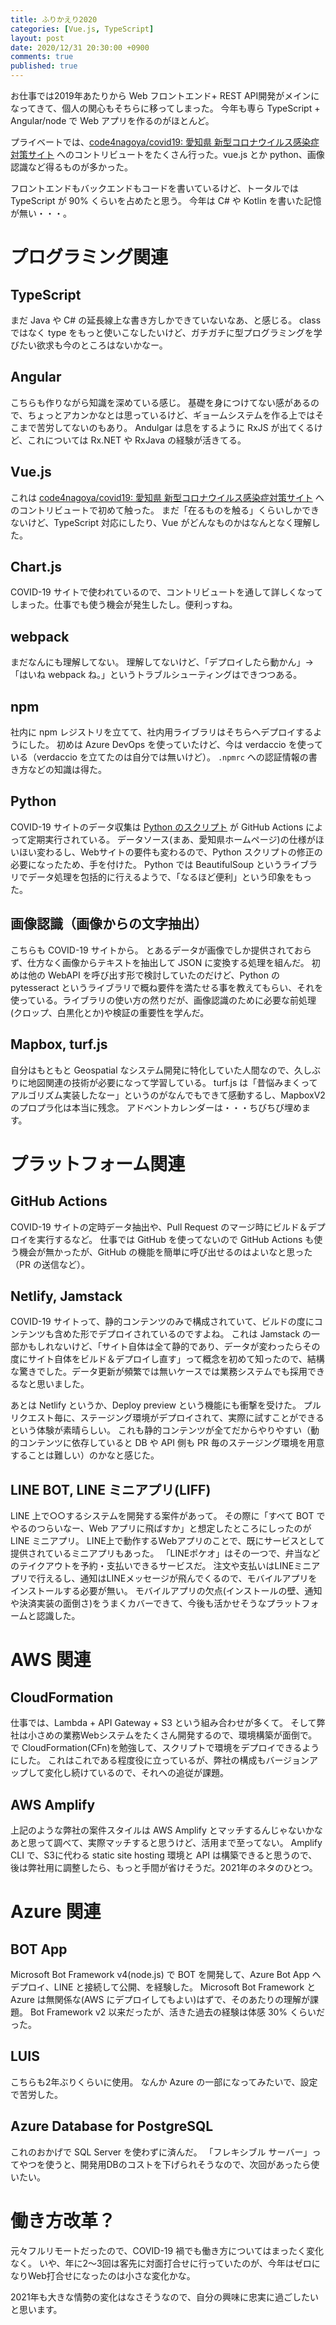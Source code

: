 ```yaml
---
title: ふりかえり2020
categories: [Vue.js, TypeScript]
layout: post
date: 2020/12/31 20:30:00 +0900
comments: true
published: true
---
```

お仕事では2019年あたりから Web フロントエンド+ REST API開発がメインになってきて、個人の関心もそちらに移ってしまった。
今年も専ら TypeScript + Angular/node で Web アプリを作るのがほとんど。

<!--more-->

プライベートでは、[code4nagoya/covid19: 愛知県 新型コロナウイルス感染症対策サイト](https://github.com/code4nagoya/covid19) へのコントリビュートをたくさん行った。vue.js とか python、画像認識など得るものが多かった。

フロントエンドもバックエンドもコードを書いているけど、トータルでは TypeScript が 90% くらいを占めたと思う。
今年は C# や Kotlin を書いた記憶が無い・・・。

# プログラミング関連

## TypeScript

まだ Java や C# の延長線上な書き方しかできていないなあ、と感じる。
class ではなく type をもっと使いこなしたいけど、ガチガチに型プログラミングを学びたい欲求も今のところはないかなー。

## Angular

こちらも作りながら知識を深めている感じ。
基礎を身につけてない感があるので、ちょっとアカンかなとは思っているけど、ギョームシステムを作る上ではそこまで苦労してないのもあり。
Andulgar は息をするように RxJS が出てくるけど、これについては Rx.NET や RxJava の経験が活きてる。

## Vue.js

これは [code4nagoya/covid19: 愛知県 新型コロナウイルス感染症対策サイト](https://github.com/code4nagoya/covid19) へのコントリビュートで初めて触った。
まだ「在るものを触る」くらいしかできないけど、TypeScript 対応にしたり、Vue がどんなものかはなんとなく理解した。

## Chart.js

COVID-19 サイトで使われているので、コントリビュートを通して詳しくなってしまった。仕事でも使う機会が発生したし。便利っすね。

## webpack

まだなんにも理解してない。
理解してないけど、「デプロイしたら動かん」→ 「はいね webpack ね。」というトラブルシューティングはできつつある。

## npm

社内に npm レジストリを立てて、社内用ライブラリはそちらへデプロイするようにした。
初めは Azure DevOps を使っていたけど、今は verdaccio を使っている（verdaccio を立てたのは自分では無いけど）。
``.npmrc`` への認証情報の書き方などの知識は得た。

## Python

COVID-19 サイトのデータ収集は [Python のスクリプト](https://github.com/code4nagoya/covid19-aichi-tools) が GitHub Actions によって定期実行されている。
データソース(まあ、愛知県ホームページ)の仕様がほいほい変わるし、Webサイトの要件も変わるので、Python スクリプトの修正の必要になったため、手を付けた。
Python では BeautifulSoup というライブラリでデータ処理を包括的に行えるようで、「なるほど便利」という印象をもった。

## 画像認識（画像からの文字抽出）

こちらも COVID-19 サイトから。
とあるデータが画像でしか提供されておらず、仕方なく画像からテキストを抽出して JSON に変換する処理を組んだ。
初めは他の WebAPI を呼び出す形で検討していたのだけど、Python の pytesseract というライブラリで概ね要件を満たせる事を教えてもらい、それを使っている。ライブラリの使い方の然りだが、画像認識のために必要な前処理(クロップ、白黒化とか)や検証の重要性を学んだ。

## Mapbox, turf.js

自分はもともと Geospatial なシステム開発に特化していた人間なので、久しぶりに地図関連の技術が必要になって学習している。
turf.js は「昔悩みまくってアルゴリズム実装したなー」というのがなんでもできて感動するし、MapboxV2 のプロプラ化は本当に残念。
アドベントカレンダーは・・・ちびちび埋めます。

# プラットフォーム関連

## GitHub Actions

COVID-19 サイトの定時データ抽出や、Pull Request のマージ時にビルド＆デプロイを実行するなど。
仕事では GitHub を使ってないので GitHub Actions も使う機会が無かったが、GitHub の機能を簡単に呼び出せるのはよいなと思った（PR の送信など）。

## Netlify, Jamstack

COVID-19 サイトって、静的コンテンツのみで構成されていて、ビルドの度にコンテンツも含めた形でデプロイされているのですよね。
これは Jamstack の一部かもしれないけど、「サイト自体は全て静的であり、データが変わったらその度にサイト自体をビルド＆デプロイし直す」って概念を初めて知ったので、結構な驚きでした。データ更新が頻繁では無いケースでは業務システムでも採用できるなと思いました。

あとは Netlify というか、Deploy preview という機能にも衝撃を受けた。
プルリクエスト毎に、ステージング環境がデプロイされて、実際に試すことができるという体験が素晴らしい。
これも静的コンテンツが全てだからやりやすい（動的コンテンツに依存していると DB や API 側も PR 毎のステージング環境を用意することは難しい）のかなと感じた。

## LINE BOT, LINE ミニアプリ(LIFF)

LINE 上で○○するシステムを開発する案件があって。
その際に「すべて BOT でやるのつらいなー、Web アプリに飛ばすか」と想定したところにしったのが LINE ミニアプリ。
LINE上で動作するWebアプリのことで、既にサービスとして提供されているミニアプリもあった。
「LINEポケオ」はその一つで、弁当などのテイクアウトを予約・支払いできるサービスだ。
注文や支払いはLINEミニアプリで行えるし、通知はLINEメッセージが飛んでくるので、モバイルアプリをインストールする必要が無い。
モバイルアプリの欠点(インストールの壁、通知や決済実装の面倒さ)をうまくカバーできて、今後も活かせそうなプラットフォームと認識した。

# AWS 関連

## CloudFormation

仕事では、Lambda + API Gateway + S3 という組み合わせが多くて。
そして弊社は小さめの業務Webシステムをたくさん開発するので、環境構築が面倒で。
で CloudFormation(CFn)を勉強して、スクリプトで環境をデプロイできるようにした。
これはこれである程度役に立っているが、弊社の構成もバージョンアップして変化し続けているので、それへの追従が課題。

## AWS Amplify

上記のような弊社の案件スタイルは AWS Amplify とマッチするんじゃないかなあと思って調べて、実際マッチすると思うけど、活用まで至ってない。
Amplify CLI で、S3に代わる static site hosting 環境と API は構築できると思うので、後は弊社用に調整したら、もっと手間が省けそうだ。2021年のネタのひとつ。

# Azure 関連

## BOT App

Microsoft Bot Framework v4(node.js) で BOT を開発して、Azure Bot App へデプロイ、LINE と接続して公開、を経験した。
Microsoft Bot Framework と Azure は無関係な(AWS にデプロイしてもよい)はずで、そのあたりの理解が課題。
Bot Framework v2 以来だったが、活きた過去の経験は体感 30% くらいだった。

## LUIS

こちらも2年ぶりくらいに使用。
なんか Azure の一部になってみたいで、設定で苦労した。

## Azure Database for PostgreSQL

これのおかげで SQL Server を使わずに済んだ。
「フレキシブル サーバー」ってやつを使うと、開発用DBのコストを下げられそうなので、次回があったら使いたい。


# 働き方改革？

元々フルリモートだったので、COVID-19 禍でも働き方についてはまったく変化なく。
いや、年に2～3回は客先に対面打合せに行っていたのが、今年はゼロになりWeb打合せになったのは小さな変化かな。

2021年も大きな情勢の変化はなさそうなので、自分の興味に忠実に過ごしたいと思います。

